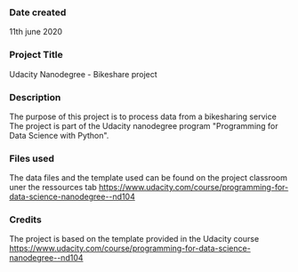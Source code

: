 ### Date created
11th june 2020

### Project Title
Udacity Nanodegree - Bikeshare project

### Description
The purpose of this project is to process data from a bikesharing service
The project is part of the Udacity nanodegree program "Programming for Data Science with Python".

### Files used
The data files and the template used can be found on the project classroom uner the ressources tab https://www.udacity.com/course/programming-for-data-science-nanodegree--nd104

### Credits
The project is based on the template provided in the Udacity course
https://www.udacity.com/course/programming-for-data-science-nanodegree--nd104
